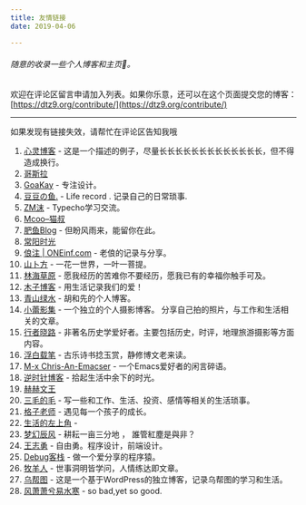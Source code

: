 ```yaml
---
title: 友情链接
date: 2019-04-06

---
```

###### 随意的收录一些个人博客和主页🤦‍。

欢迎在评论区留言申请加入列表。如果你乐意，还可以在这个页面提交您的博客：[https://dtz9.org/contribute/](https://dtz9.org/contribute/)

***

如果发现有链接失效，请帮忙在评论区告知我哦

<ol>

<li><a href="http://blog.dngz.net/" target="_blank">心灵博客</a>  - 这是一个描述的例子，尽量长长长长长长长长长长长长长，但不得造成换行。</li>

<li><a href="http://gojira.net/" target="_blank">哥斯拉</a></li>

<li><a href="https://www.goakay.com/" target="_blank">GoaKay</a> - 专注设计。</li>

<li><a href="http://www.midousir.com/" target="_blank">豆豆の鱼.</a> - Life record . 记录自己的日常琐事.</li>

<li><a href="http://zmmio.com/" target="_blank">ZM沫</a> - Typecho学习交流。</li>

<li><a href="https://www.mcoo.cc/" target="_blank">Mcoo–猫叔</a></li>

<li><a href="https://www.feiyuyu.net/" target="_blank">肥鱼Blog</a> - 但盼风雨来，能留你在此。</li>

<li><a href="https://cyhour.com/" target="_blank">常阳时光</a></li>

<li><a href="http://oneinf.com/" target="_blank">俍注 | ONEinf.com</a>  - 老俍的记录与分享。</li>

<li><a href="https://shanbu.fun/" target="_blank">山卜方</a> - 一花一世界，一叶一菩提。</li>

<li><a href="https://lhcy.org/" target="_blank">林海草原</a> - 愿我经历的苦难你不要经历，愿我已有的幸福你触手可及。</li>

<li><a href="https://muuzi.cn/" target="_blank">木子博客</a> - 用生活记录我们的爱！</li>

<li><a href="https://www.huhexian.com/" target="_blank">青山绿水</a> - 胡和先的个人博客。</li>

<li><a href="https://xiaolei.blog/" target="_blank">小蕾影集</a> - 一个独立的个人摄影博客。 分享自己拍的照片，与工作和生活相关的文章。</li>

<li><a href="http://stuit.cn/Xiaolu/" target="_blank">行者晓路</a> - 非著名历史学爱好者。主要包括历史，时评，地理旅游摄影等方面内容。</li>

<li><a href="http://www.winature.com/" target="_blank">浮白载笔</a> - 古乐诗书捻玉赏，静修博文老来读。</li>

<li><a href="https://chriszheng.science/" target="_blank">M-x Chris-An-Emacser</a> - 一个Emacs爱好者的闲言碎语。</li>

<li><a href="http://www.mydes.top/" target="_blank">逆时针博客</a> - 拾起生活中余下的时光。</li>

<li><a href="https://kqh.me/" target="_blank">赫赫文王</a></li>

<li><a href="https://www.seoyx.cn/" target="_blank">三毛的毛</a> - 写一些和工作、生活、投资、感情等相关的生活琐事。</li>

<li><a href="https://manman.qian.lu/" target="_blank">格子老师</a> - 遇见每一个孩子的成长。</li>

<li><a href="https://bwskyer.com/" target="_blank">生活的左上角</a> -</li>

<li><a href="https://www.mhcf.net/" target="_blank">梦幻辰风</a> - 耕耘一亩三分地 ， 誰管紅塵是與非？</li>

<li><a href="http://www.auiou.com/" target="_blank">王志勇</a> - 自由勇。程序设计，前端设计。</li>

<li><a href="https://www.debuginn.cn/" target="_blank">Debug客栈</a> - 做一个爱分享的程序猿。</li>

<li><a href="https://www.shephe.com/" target="_blank">牧羊人</a> - 世事洞明皆学问，人情练达即文章。</li>

<li><a href="https://wbt5.com/" target="_blank">乌帮图</a> - 这是一个基于WordPress的独立博客，记录乌帮图的学习和生活。</li>

<li><a href="https://www.fiisi.com/" target="_blank">风萧萧兮易水寒</a> - so bad,yet so good.</li>

</ol>
